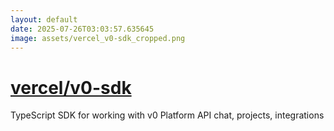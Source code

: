 ```yaml
---
layout: default
date: 2025-07-26T03:03:57.635645
image: assets/vercel_v0-sdk_cropped.png
---
```


# [vercel/v0-sdk](https://github.com/vercel/v0-sdk)

TypeScript SDK for working with v0 Platform API chat, projects, integrations
